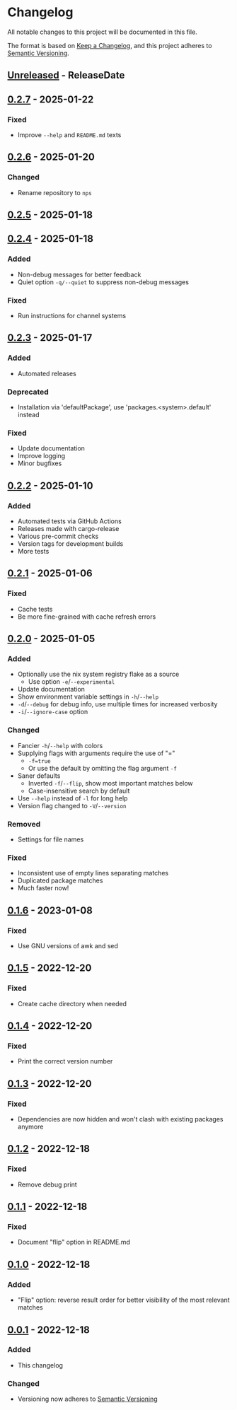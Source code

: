 # Changelog

All notable changes to this project will be documented in this file.

The format is based on [Keep a Changelog](https://keepachangelog.com/en/1.0.0/),
and this project adheres to [Semantic Versioning](https://semver.org/spec/v2.0.0.html).

<!-- next-header -->

## [Unreleased] - ReleaseDate

## [0.2.7] - 2025-01-22

### Fixed
- Improve `--help` and `README.md` texts

## [0.2.6] - 2025-01-20

### Changed
- Rename repository to `nps`

## [0.2.5] - 2025-01-18

## [0.2.4] - 2025-01-18

### Added
- Non-debug messages for better feedback
- Quiet option `-q/--quiet` to suppress non-debug messages

### Fixed
- Run instructions for channel systems

## [0.2.3] - 2025-01-17

### Added
- Automated releases

### Deprecated
- Installation via 'defaultPackage', use 'packages.\<system\>.default' instead

### Fixed
- Update documentation
- Improve logging
- Minor bugfixes

## [0.2.2] - 2025-01-10

### Added
- Automated tests via GitHub Actions
- Releases made with cargo-release
- Various pre-commit checks
- Version tags for development builds
- More tests

## [0.2.1] - 2025-01-06

### Fixed
- Cache tests
- Be more fine-grained with cache refresh errors

## [0.2.0] - 2025-01-05

### Added
- Optionally use the nix system registry flake as a source
  - Use option `-e`/`--experimental`
- Update documentation
- Show environment variable settings in `-h`/`--help`
- `-d`/`--debug` for debug info, use multiple times for increased verbosity
- `-i`/`--ignore-case` option

### Changed
- Fancier `-h`/`--help` with colors
- Supplying flags with arguments require the use of "="
  - `-f=true`
  - Or use the default by omitting the flag argument `-f`
- Saner defaults
  - Inverted `-f`/`--flip`, show most important matches below
  - Case-insensitive search by default
- Use `--help` instead of `-l` for long help
- Version flag changed to `-V`/`--version`

### Removed
- Settings for file names

### Fixed
- Inconsistent use of empty lines separating matches
- Duplicated package matches
- Much faster now!

## [0.1.6] - 2023-01-08

### Fixed
- Use GNU versions of awk and sed

## [0.1.5] - 2022-12-20

### Fixed
- Create cache directory when needed

## [0.1.4] - 2022-12-20

### Fixed
- Print the correct version number

## [0.1.3] - 2022-12-20

### Fixed
- Dependencies are now hidden and won't clash with existing packages anymore

## [0.1.2] - 2022-12-18

### Fixed
- Remove debug print

## [0.1.1] - 2022-12-18

### Fixed
- Document "flip" option in README.md

## [0.1.0] - 2022-12-18

### Added
- "Flip" option: reverse result order for better visibility of the most relevant matches

## [0.0.1] - 2022-12-18

### Added
- This changelog

### Changed

- Versioning now adheres to [Semantic Versioning](https://semver.org/spec/v2.0.0.html)

<!-- next-url -->
[Unreleased]: https://github.com/OleMussmann/nps/compare/v0.2.7...development
[0.2.7]: https://github.com/OleMussmann/nps/compare/v0.2.6...v0.2.7
[0.2.6]: https://github.com/OleMussmann/nps/compare/v0.2.5...v0.2.6
[0.2.5]: https://github.com/OleMussmann/nps/compare/v0.2.4...v0.2.5
[0.2.4]: https://github.com/OleMussmann/nps/compare/v0.2.3...v0.2.4
[0.2.3]: https://github.com/OleMussmann/nps/compare/v0.2.2...v0.2.3
[0.2.2]: https://github.com/OleMussmann/nps/compare/v0.2.1...v0.2.2
[0.2.1]: https://github.com/OleMussmann/nps/compare/v0.2.0...v0.2.1
[0.2.0]: https://github.com/OleMussmann/nps/compare/v0.1.6...v0.2.0
[0.1.6]: https://github.com/OleMussmann/nps/compare/v0.1.5...v0.1.6
[0.1.5]: https://github.com/OleMussmann/nps/compare/v0.1.4...v0.1.5
[0.1.4]: https://github.com/OleMussmann/nps/compare/v0.1.3...v0.1.4
[0.1.3]: https://github.com/OleMussmann/nps/compare/v0.1.2...v0.1.3
[0.1.2]: https://github.com/OleMussmann/nps/compare/v0.1.1...v0.1.2
[0.1.1]: https://github.com/OleMussmann/nps/compare/v0.1.0...v0.1.1
[0.1.0]: https://github.com/OleMussmann/nps/compare/v0.0.1...v0.1.0
[0.0.1]: https://github.com/OleMussmann/nps/releases/tag/v0.0.1
